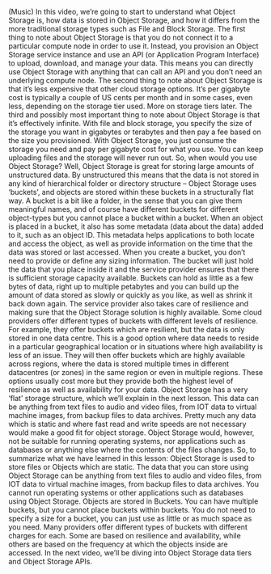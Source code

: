 (Music) In this video, we’re going to start to understand what Object Storage
is, how data is stored in Object Storage, and how it differs from the more
traditional storage types such as File and Block Storage. The first thing to
note about Object Storage is that you do not connect it to a particular compute
node in order to use it. Instead, you provision an Object Storage service
instance and use an API (or Application Program Interface) to upload, download,
and manage your data. This means you can directly use Object Storage with
anything that can call an API and you don’t need an underlying compute node. The
second thing to note about Object Storage is that it’s less expensive that other
cloud storage options. It’s per gigabyte cost is typically a couple of US cents
per month and in some cases, even less, depending on the storage tier used. More
on storage tiers later. The third and possibly most important thing to note
about Object Storage is that it’s effectively infinite. With file and block
storage, you specify the size of the storage you want in gigabytes or terabytes
and then pay a fee based on the size you provisioned. With Object Storage, you
just consume the storage you need and pay per gigabyte cost for what you use.
You can keep uploading files and the storage will never run out. So, when would
you use Object Storage? Well, Object Storage is great for storing large amounts
of unstructured data. By unstructured this means that the data is not stored in
any kind of hierarchical folder or directory structure – Object Storage uses
‘buckets’, and objects are stored within these buckets in a structurally flat
way. A bucket is a bit like a folder, in the sense that you can give them
meaningful names, and of course have different buckets for different
object-types but you cannot place a bucket within a bucket. When an object is
placed in a bucket, it also has some metadata (data about the data) added to it,
such as an object ID. This metadata helps applications to both locate and access
the object, as well as provide information on the time that the data was stored
or last accessed. When you create a bucket, you don’t need to provide or define
any sizing information. The bucket will just hold the data that you place inside
it and the service provider ensures that there is sufficient storage capacity
available. Buckets can hold as little as a few bytes of data, right up to
multiple petabytes and you can build up the amount of data stored as slowly or
quickly as you like, as well as shrink it back down again. The service provider
also takes care of resilience and making sure that the Object Storage solution
is highly available. Some cloud providers offer different types of buckets with
different levels of resilience. For example, they offer buckets which are
resilient, but the data is only stored in one data centre. This is a good option
where data needs to reside in a particular geographical location or in
situations where high availability is less of an issue. They will then offer
buckets which are highly available across regions, where the data is stored
multiple times in different datacentres (or zones) in the same region or even in
multiple regions. These options usually cost more but they provide both the
highest level of resilience as well as availability for your data. Object
Storage has a very ‘flat’ storage structure, which we’ll explain in the next
lesson. This data can be anything from text files to audio and video files, from
IOT data to virtual machine images, from backup files to data archives. Pretty
much any data which is static and where fast read and write speeds are not
necessary would make a good fit for object storage. Object Storage would,
however, not be suitable for running operating systems, nor applications such as
databases or anything else where the contents of the files changes. So, to
summarize what we have learned in this lesson: Object Storage is used to store
files or Objects which are static. The data that you can store using Object
Storage can be anything from text files to audio and video files, from IOT data
to virtual machine images, from backup files to data archives. You cannot run
operating systems or other applications such as databases using Object Storage.
Objects are stored in Buckets. You can have multiple buckets, but you cannot
place buckets within buckets. You do not need to specify a size for a bucket,
you can just use as little or as much space as you need. Many providers offer
different types of buckets with different charges for each. Some are based on
resilience and availability, while others are based on the frequency at which
the objects inside are accessed. In the next video, we’ll be diving into Object
Storage data tiers and Object Storage APIs.